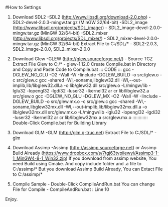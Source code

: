#How to Settings

1. Download SDL2
     -SDL2 (http://www.libsdl.org/download-2.0.php) - SDL2-devel-2.0.3-mingw.tar.gz (MinGW 32/64-bit)
     -SDL2_image (http://www.libsdl.org/projects/SDL_image/) - SDL2_image-devel-2.0.0-mingw.tar.gz (MinGW 32/64-bit)
     -SDL2_mixer (http://www.libsdl.org/projects/SDL_mixer/) - SDL2_mixer-devel-2.0.0-mingw.tar.gz (MinGW 32/64-bit)
   Extract File to C:/SDL/* - SDL2-2.0.3, SDL2_image-2.0.0, SDL2_mixer-2.0.0
   
2. Download Glew
     -GLEW (http://glew.sourceforge.net/) - Source TGZ
   Extract File Glew to C:/* - glew-1.12.0
      Create Compile.bat in Directory and Copy and Paste Code to Compile.bat
::: CODE :::
gcc -DGLEW_NO_GLU -O2 -Wall -W -Iinclude  -DGLEW_BUILD -o src/glew.o -c src/glew.c
gcc -shared -Wl,-soname,libglew32.dll -Wl,--out-implib,lib/libglew32.dll.a    -o lib/glew32.dll src/glew.o -L/mingw/lib -lglu32 -lopengl32 -lgdi32 -luser32 -lkernel32
ar cr lib/libglew32.a src/glew.o
gcc -DGLEW_NO_GLU -DGLEW_MX -O2 -Wall -W -Iinclude  -DGLEW_BUILD -o src/glew.mx.o -c src/glew.c
gcc -shared -Wl,-soname,libglew32mx.dll -Wl,--out-implib,lib/libglew32mx.dll.a -o lib/glew32mx.dll src/glew.mx.o -L/mingw/lib -lglu32 -lopengl32 -lgdi32 -luser32 -lkernel32
ar cr lib/libglew32mx.a src/glew.mx.o
::::::::::::
      Double-Click Compile.bat for Building Library
      
3. Download GLM
     -GLM (http://glm.g-truc.net)
   Extract File to C:/SDL/* - glm

4. Download Assimp
     -Assimp (http://assimp.sourceforge.net) or Assimp Build Already (https://www.dropbox.com/s/7tgj63tvpiiewyi/Assimp3-1-1_MinGW4-8-1_Win32.zip)
   If you download from assimp website, You need Build using Cmake. And copy include folder and .a file to C:/assimp/*
   But you download Assimp Build Already, You can Extact File to C:/assimp/*
   
5. Compile Sample - Double-Click CompileAndRun.bat
   You can change File for Compile - CompileAndRun.bat : Line 10

Enjoy.
